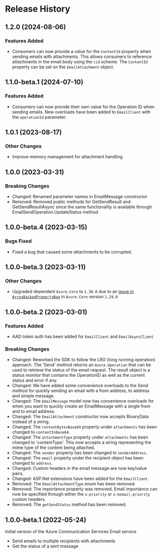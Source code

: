 # Release History

## 1.2.0 (2024-08-06)

### Features Added

- Consumers can now provide a value for the `ContentId` property when sending emails with attachments.
  This allows consumers to reference attachments in the email body using the `cid` scheme. The `ContentId` property can be set on the `EmailAttachment` object.

## 1.1.0-beta.1 (2024-07-10)

### Features Added

- Consumers can now provide their own value for the Operation ID when sending emails.
  New overloads have been added to `EmailClient` with the `operationId` parameter.

## 1.0.1 (2023-08-17)

### Other Changes
- Improve memory management for attachment handling
 
## 1.0.0 (2023-03-31)

### Breaking Changes
- Changed: Renamed parameter names in EmailMessage constructor
- Removed: Removed public methods for GetSendResult and GetSendResultAsync since the same functionality is available through EmailSendOperation.UpdateStatus method

## 1.0.0-beta.4 (2023-03-15)

### Bugs Fixed
- Fixed a bug that caused some attachments to be corrupted.

## 1.0.0-beta.3 (2023-03-11)

### Other Changes
- Upgraded dependent `Azure.Core` to `1.30.0` due to an [issue in `ArrayBackedPropertyBag`](https://github.com/Azure/azure-sdk-for-net/pull/34800) in `Azure.Core` version `1.29.0`

## 1.0.0-beta.2 (2023-03-01)

### Features Added
- AAD token auth has been added for `EmailClient` and `EmailAsyncClient`

### Breaking Changes
- Changed: Reworked the SDK to follow the LRO (long running operation) approach. The 'Send' method returns an `Azure.Operation` that can be used to retrieve the status of the email request. The result object is a status monitor that contains the OperationID as well as the current status and error if any.
- Changed: We have added some convenience overloads to the Send method for quickly sending an email with a from address, to address and simple message.
- Changed: The `EmailMessage` model now has convenience overloads for when you want to quickly create an EmailMessage with a single from and to email address.
- Changed: The `EmailAttachment` constructor now accepts BinaryData instead of a string.
- Changed: The `contentBytesBase64` property under `attachments` has been changed to `contentInBase64`.
- Changed: The `attachmentType` property under `attachments` has been changed to 'contentType'. This now accepts a string representing the mime type of the content being attached.
- Changed: The `sender` property has been changed to `senderAddress`.
- Changed: The `email` property under the recipient object has been changed to `address`.
- Changed: Custom headers in the email message are now key/value pairs.
- Changed: ASP.Net extensions have been added for the `EmailClient`. 
- Removed: The `EmailAttachmentType` enum has been removed.
- Removed: The importance property was removed. Email importance can now be specified through either the `x-priority` or `x-msmail-priority` custom headers.
- Removed: The `getSendStatus` method has been removed.

## 1.0.0-beta.1 (2022-05-24)
Initial version of the Azure Communication Services Email service
- Send emails to multiple recipients with attachments
- Get the status of a sent message
